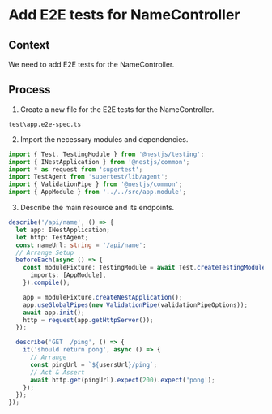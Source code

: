 # Add E2E tests for NameController

## Context

We need to add E2E tests for the NameController.

## Process

1. Create a new file for the E2E tests for the NameController.

`test\app.e2e-spec.ts`

2. Import the necessary modules and dependencies.

```typescript
import { Test, TestingModule } from '@nestjs/testing';
import { INestApplication } from '@nestjs/common';
import * as request from 'supertest';
import TestAgent from 'supertest/lib/agent';
import { ValidationPipe } from '@nestjs/common';
import { AppModule } from '../../src/app.module';
```

3. Describe the main resource and its endpoints.

```typescript
describe('/api/name', () => {
  let app: INestApplication;
  let http: TestAgent;
  const nameUrl: string = '/api/name';
  // Arrange Setup
  beforeEach(async () => {
    const moduleFixture: TestingModule = await Test.createTestingModule({
      imports: [AppModule],
    }).compile();

    app = moduleFixture.createNestApplication();
    app.useGlobalPipes(new ValidationPipe(validationPipeOptions));
    await app.init();
    http = request(app.getHttpServer());
  });

  describe('GET  /ping', () => {
    it('should return pong', async () => {
      // Arrange
      const pingUrl = `${usersUrl}/ping`;
      // Act & Assert
      await http.get(pingUrl).expect(200).expect('pong');
    });
  });
});
```
